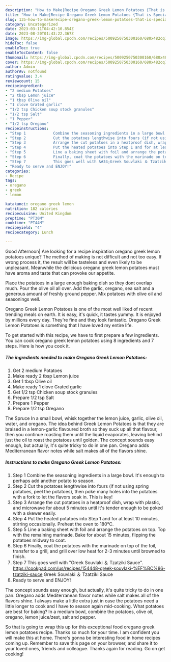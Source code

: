 ```yaml
---
description: "How to Make|Recipe Oregano Greek Lemon Potatoes {That is Special"
title: "How to Make|Recipe Oregano Greek Lemon Potatoes {That is Special"
slug: 135-how-to-makerecipe-oregano-greek-lemon-potatoes-that-is-special
category: Uncategorized
date: 2023-03-11T04:42:10.854Z
date: 2023-08-20T01:43:22.367Z
image: https://img-global.cpcdn.com/recipes/5009250750300160/680x482cq70/oregano-greek-lemon-potatoes-recipe-main-photo.jpg
hideToc: false
enableToc: true
enableTocContent: false
thumbnail: https://img-global.cpcdn.com/recipes/5009250750300160/680x482cq70/oregano-greek-lemon-potatoes-recipe-main-photo.jpg
cover: https://img-global.cpcdn.com/recipes/5009250750300160/680x482cq70/oregano-greek-lemon-potatoes-recipe-main-photo.jpg
author: Admin
authorAv: notfound
ratingvalue: 3.4
reviewcount: 15
recipeingredient:
- "2 medium Potatoes"
- "2 tbsp Lemon juice"
- "1 tbsp Olive oil"
- "1 clove Grated garlic"
- "1/2 tsp Chicken soup stock granules"
- "1/2 tsp Salt"
- "1 Pepper"
- "1/2 tsp Oregano"
recipeinstructions:
- "Step 1            Combine the seasoning ingredients in a large bowl. It&#39;s enough to perhaps add another potato to season."
- "Step 2            Cut the potatoes lengthwise into fours (if not using spring potatoes, peel the potatoes), then poke many holes into the potatoes with a fork to let the flavors soak in. This is key!"
- "Step 3            Arrange the cut potatoes in a heatproof dish, wrap with plastic, and microwave for about 5 minutes until it&#39;s tender enough to be poked with a skewer easily."
- "Step 4            Put the heated potatoes into Step 1 and for at least 10 minutes, stirring occasionally. Preheat the oven to 180℃."
- "Step 5            Line a baking sheet with foil and arrange the potatoes on top. Top with the remaining marinade. Bake for about 15 minutes, flipping the potatoes midway to coat."
- "Step 6            Finally, coat the potatoes with the marinade on top of the foil, transfer to a grill, and grill over low heat for 2-3 minutes until browned to finish."
- "Step 7            This goes well with &#34;Greek Souvlaki ＆ Tzatziki Sauce&#34;.  https://cookpad.com/us/recipes/154448-greek-souvlaki-%EF%BC%86-tzatziki-sauce                                             Greek Souvlaki ＆ Tzatziki Sauce"
- "Ready to serve and ENJOY!"
categories:
- Recipe
tags:
- oregano
- greek
- lemon

katakunci: oregano greek lemon 
nutrition: 182 calories
recipecuisine: United Kingdom
preptime: "PT30M"
cooktime: "PT44M"
recipeyield: "4"
recipecategory: Lunch

---
```



Good Afternoon| Are looking for a recipe inspiration oregano greek lemon potatoes unique? The method of making is not difficult and not too easy. If wrong process it, the result will be tasteless and even likely to be unpleasant. Meanwhile the delicious oregano greek lemon potatoes must have aroma and taste that can provoke our appetite.





Place the potatoes in a large enough baking dish so they dont overlap much. Pour the olive oil all over. Add the garlic, oregano, sea salt and a generous amount of freshly ground pepper. Mix potatoes with olive oil and seasonings well.

Oregano Greek Lemon Potatoes is one of the most well liked of recent trending meals on earth. It is easy, it's quick, it tastes yummy. It is enjoyed by millions every day. They're fine and they look fantastic. Oregano Greek Lemon Potatoes is something that I have loved my entire life.


To get started with this recipe, we have to first prepare a few ingredients. You can cook oregano greek lemon potatoes using 8 ingredients and 7 steps. Here is how you cook it.

<!--inarticleads1-->

##### The ingredients needed to make Oregano Greek Lemon Potatoes:

1. Get 2 medium Potatoes
1. Make ready 2 tbsp Lemon juice
1. Get 1 tbsp Olive oil
1. Make ready 1 clove Grated garlic
1. Get 1/2 tsp Chicken soup stock granules
1. Prepare 1/2 tsp Salt
1. Prepare 1 Pepper
1. Prepare 1/2 tsp Oregano


The Spruce In a small bowl, whisk together the lemon juice, garlic, olive oil, water, and oregano. The idea behind Greek Lemon Potatoes is that they are braised in a lemon-garlic flavoured broth so they suck up all that flavour, then you continue roasting them until the liquid evaporates, leaving behind just the oil to roast the potatoes until golden. The concept sounds easy enough, but actually, it&#39;s quite tricky to do in one pan. Oregano adds Mediterranean flavor notes while salt makes all of the flavors shine. 

<!--inarticleads2-->

##### Instructions to make Oregano Greek Lemon Potatoes:

1. Step 1            Combine the seasoning ingredients in a large bowl. It&#39;s enough to perhaps add another potato to season.
1. Step 2            Cut the potatoes lengthwise into fours (if not using spring potatoes, peel the potatoes), then poke many holes into the potatoes with a fork to let the flavors soak in. This is key!
1. Step 3            Arrange the cut potatoes in a heatproof dish, wrap with plastic, and microwave for about 5 minutes until it&#39;s tender enough to be poked with a skewer easily.
1. Step 4            Put the heated potatoes into Step 1 and for at least 10 minutes, stirring occasionally. Preheat the oven to 180℃.
1. Step 5            Line a baking sheet with foil and arrange the potatoes on top. Top with the remaining marinade. Bake for about 15 minutes, flipping the potatoes midway to coat.
1. Step 6            Finally, coat the potatoes with the marinade on top of the foil, transfer to a grill, and grill over low heat for 2-3 minutes until browned to finish.
1. Step 7            This goes well with &#34;Greek Souvlaki ＆ Tzatziki Sauce&#34;.  https://cookpad.com/us/recipes/154448-greek-souvlaki-%EF%BC%86-tzatziki-sauce                                             Greek Souvlaki ＆ Tzatziki Sauce
1. Ready to serve and ENJOY!

The concept sounds easy enough, but actually, it&#39;s quite tricky to do in one pan. Oregano adds Mediterranean flavor notes while salt makes all of the flavors shine. I always make a little extra just in case the potatoes need a little longer to cook and I have to season again mid-cooking. What potatoes are best for baking? In a medium bowl, combine the potatoes, olive oil, oregano, lemon juice/zest, salt and pepper. 

So that is going to wrap this up for this exceptional food oregano greek lemon potatoes recipe. Thanks so much for your time. I am confident you will make this at home. There's gonna be interesting food in home recipes coming up. Remember to save this page on your browser, and share it to your loved ones, friends and colleague. Thanks again for reading. Go on get cooking!
